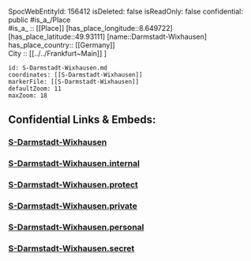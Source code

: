 ﻿---
location: [49.93111,8.649722] 
type: Station 
mapzoom: [8,18] 
mapmarker: train 
tags:
- geo/station/train
---
SpocWebEntityId: 156412
isDeleted: false
isReadOnly: false
confidential: public
#is_a_/Place  
#is_a_ :: [[Place]] 
[has_place_longitude::8.649722] 
[has_place_latitude::49.93111] 
[name::Darmstadt-Wixhausen] 
has_place_country:: [[Germany]]  
City :: [[../../Frankfurt~Main]] ] 


```leaflet
id: S-Darmstadt-Wixhausen.md
coordinates: [[S-Darmstadt-Wixhausen]] 
markerFile: [[S-Darmstadt-Wixhausen]] 
defaultZoom: 11 
maxZoom: 18
```


## Confidential Links & Embeds: 

### [S-Darmstadt-Wixhausen](/_public/Earth/Continent/Europe/Europe~Central/Germany/Germany~West/Hessen/counties~Hessen/Frankfurt~Main/Stations-FFM~S/S-Darmstadt-Wixhausen.md) 

### [S-Darmstadt-Wixhausen.internal](/_internal/Earth/Continent/Europe/Europe~Central/Germany/Germany~West/Hessen/counties~Hessen/Frankfurt~Main/Stations-FFM~S/S-Darmstadt-Wixhausen.internal.md) 

### [S-Darmstadt-Wixhausen.protect](/_protect/Earth/Continent/Europe/Europe~Central/Germany/Germany~West/Hessen/counties~Hessen/Frankfurt~Main/Stations-FFM~S/S-Darmstadt-Wixhausen.protect.md) 

### [S-Darmstadt-Wixhausen.private](/_private/Earth/Continent/Europe/Europe~Central/Germany/Germany~West/Hessen/counties~Hessen/Frankfurt~Main/Stations-FFM~S/S-Darmstadt-Wixhausen.private.md) 

### [S-Darmstadt-Wixhausen.personal](/_personal/Earth/Continent/Europe/Europe~Central/Germany/Germany~West/Hessen/counties~Hessen/Frankfurt~Main/Stations-FFM~S/S-Darmstadt-Wixhausen.personal.md) 

### [S-Darmstadt-Wixhausen.secret](/_secret/Earth/Continent/Europe/Europe~Central/Germany/Germany~West/Hessen/counties~Hessen/Frankfurt~Main/Stations-FFM~S/S-Darmstadt-Wixhausen.secret.md) 
